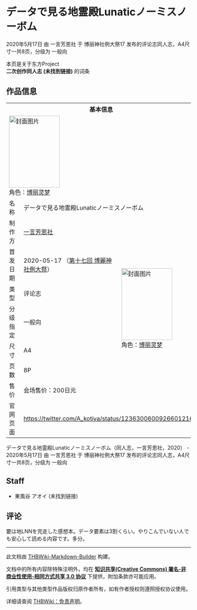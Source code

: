 # データで見る地霊殿Lunaticノーミスノーボム

<!-- source html: G:\repos\THBWiki-Markdown-Builder\THBWikiMarkdown\Temp\main\a\a8\ns0%3A%E3%83%87%E3%83%BC%E3%82%BF%E3%81%A7%E8%A6%8B%E3%82%8B%E5%9C%B0%E9%9C%8A%E6%AE%BFLunatic%E3%83%8E%E3%83%BC%E3%83%9F%E3%82%B9%E3%83%8E%E3%83%BC%E3%83%9C%E3%83%A0.html -->

2020年5月17日 由 一言芳恩社 于 博丽神社例大祭17 发布的评论志同人志，A4尺寸一共8页，分级为 一般向

本页是关于东方Project  
 **二次创作同人志 (未找到链接)** 的词条
## 作品信息

<table><tbody><tr><th colspan="3">基本信息</th></tr><tr><td class="cover-artwork-mobile" colspan="2"><a href="./文件-データで見る地霊殿Lunaticノーミスノーボム封面.jpg.md" class="image" title="封面图片"><img alt="封面图片" src="https://upload.thwiki.cc/thumb/6/64/%E3%83%87%E3%83%BC%E3%82%BF%E3%81%A7%E8%A6%8B%E3%82%8B%E5%9C%B0%E9%9C%8A%E6%AE%BFLunatic%E3%83%8E%E3%83%BC%E3%83%9F%E3%82%B9%E3%83%8E%E3%83%BC%E3%83%9C%E3%83%A0%E5%B0%81%E9%9D%A2.jpg/138px-%E3%83%87%E3%83%BC%E3%82%BF%E3%81%A7%E8%A6%8B%E3%82%8B%E5%9C%B0%E9%9C%8A%E6%AE%BFLunatic%E3%83%8E%E3%83%BC%E3%83%9F%E3%82%B9%E3%83%8E%E3%83%BC%E3%83%9C%E3%83%A0%E5%B0%81%E9%9D%A2.jpg" decoding="async" loading="lazy" width="138" height="196" srcset="https://upload.thwiki.cc/thumb/6/64/%E3%83%87%E3%83%BC%E3%82%BF%E3%81%A7%E8%A6%8B%E3%82%8B%E5%9C%B0%E9%9C%8A%E6%AE%BFLunatic%E3%83%8E%E3%83%BC%E3%83%9F%E3%82%B9%E3%83%8E%E3%83%BC%E3%83%9C%E3%83%A0%E5%B0%81%E9%9D%A2.jpg/208px-%E3%83%87%E3%83%BC%E3%82%BF%E3%81%A7%E8%A6%8B%E3%82%8B%E5%9C%B0%E9%9C%8A%E6%AE%BFLunatic%E3%83%8E%E3%83%BC%E3%83%9F%E3%82%B9%E3%83%8E%E3%83%BC%E3%83%9C%E3%83%A0%E5%B0%81%E9%9D%A2.jpg 1.5x, https://upload.thwiki.cc/thumb/6/64/%E3%83%87%E3%83%BC%E3%82%BF%E3%81%A7%E8%A6%8B%E3%82%8B%E5%9C%B0%E9%9C%8A%E6%AE%BFLunatic%E3%83%8E%E3%83%BC%E3%83%9F%E3%82%B9%E3%83%8E%E3%83%BC%E3%83%9C%E3%83%A0%E5%B0%81%E9%9D%A2.jpg/277px-%E3%83%87%E3%83%BC%E3%82%BF%E3%81%A7%E8%A6%8B%E3%82%8B%E5%9C%B0%E9%9C%8A%E6%AE%BFLunatic%E3%83%8E%E3%83%BC%E3%83%9F%E3%82%B9%E3%83%8E%E3%83%BC%E3%83%9C%E3%83%A0%E5%B0%81%E9%9D%A2.jpg 2x" data-file-width="2894" data-file-height="4096"></a><div class="cover-char">角色：<a href="./博丽灵梦.md" title="博丽灵梦">博丽灵梦</a></div></td>
</tr><tr><td class="label">名称</td><td colspan="2"> データで見る地霊殿Lunaticノーミスノーボム </td></tr><tr><td class="label">制作方</td><td><a href="./一言芳恩社.md" title="一言芳恩社">一言芳恩社</a></td><td class="cover-artwork" rowspan="7" style="min-width:196px;"><a href="./文件-データで見る地霊殿Lunaticノーミスノーボム封面.jpg.md" class="image" title="封面图片"><img alt="封面图片" src="https://upload.thwiki.cc/thumb/6/64/%E3%83%87%E3%83%BC%E3%82%BF%E3%81%A7%E8%A6%8B%E3%82%8B%E5%9C%B0%E9%9C%8A%E6%AE%BFLunatic%E3%83%8E%E3%83%BC%E3%83%9F%E3%82%B9%E3%83%8E%E3%83%BC%E3%83%9C%E3%83%A0%E5%B0%81%E9%9D%A2.jpg/138px-%E3%83%87%E3%83%BC%E3%82%BF%E3%81%A7%E8%A6%8B%E3%82%8B%E5%9C%B0%E9%9C%8A%E6%AE%BFLunatic%E3%83%8E%E3%83%BC%E3%83%9F%E3%82%B9%E3%83%8E%E3%83%BC%E3%83%9C%E3%83%A0%E5%B0%81%E9%9D%A2.jpg" decoding="async" loading="lazy" width="138" height="196" srcset="https://upload.thwiki.cc/thumb/6/64/%E3%83%87%E3%83%BC%E3%82%BF%E3%81%A7%E8%A6%8B%E3%82%8B%E5%9C%B0%E9%9C%8A%E6%AE%BFLunatic%E3%83%8E%E3%83%BC%E3%83%9F%E3%82%B9%E3%83%8E%E3%83%BC%E3%83%9C%E3%83%A0%E5%B0%81%E9%9D%A2.jpg/208px-%E3%83%87%E3%83%BC%E3%82%BF%E3%81%A7%E8%A6%8B%E3%82%8B%E5%9C%B0%E9%9C%8A%E6%AE%BFLunatic%E3%83%8E%E3%83%BC%E3%83%9F%E3%82%B9%E3%83%8E%E3%83%BC%E3%83%9C%E3%83%A0%E5%B0%81%E9%9D%A2.jpg 1.5x, https://upload.thwiki.cc/thumb/6/64/%E3%83%87%E3%83%BC%E3%82%BF%E3%81%A7%E8%A6%8B%E3%82%8B%E5%9C%B0%E9%9C%8A%E6%AE%BFLunatic%E3%83%8E%E3%83%BC%E3%83%9F%E3%82%B9%E3%83%8E%E3%83%BC%E3%83%9C%E3%83%A0%E5%B0%81%E9%9D%A2.jpg/277px-%E3%83%87%E3%83%BC%E3%82%BF%E3%81%A7%E8%A6%8B%E3%82%8B%E5%9C%B0%E9%9C%8A%E6%AE%BFLunatic%E3%83%8E%E3%83%BC%E3%83%9F%E3%82%B9%E3%83%8E%E3%83%BC%E3%83%9C%E3%83%A0%E5%B0%81%E9%9D%A2.jpg 2x" data-file-width="2894" data-file-height="4096"></a><div class="cover-char">角色：<a href="./博丽灵梦.md" title="博丽灵梦">博丽灵梦</a></div></td>
</tr><tr><td class="label">首发日期</td><td>2020-05-17&#160;（<a href="/展会作品列表?e=%E5%8D%9A%E4%B8%BD%E7%A5%9E%E7%A4%BE%E4%BE%8B%E5%A4%A7%E7%A5%AD%2317">第十七回 博麗神社例大祭</a>）</td></tr><tr><td class="label">类型</td><td>评论志</td></tr><tr><td class="label">分级指定</td><td>一般向</td></tr><tr><td class="label">尺寸</td><td>A4</td></tr><tr><td class="label">页数</td><td>8P</td></tr><tr><td class="label">售价</td><td>会场售价：200日元</td></tr>
<tr><td class="label">官网页面</td><td colspan="2"><a rel="nofollow" class="external free" href="https://twitter.com/A_kotiya/status/1236300600926601216">https://twitter.com/A_kotiya/status/1236300600926601216</a></td></tr></tbody></table>

データで見る地霊殿Lunaticノーミスノーボム（同人志，一言芳恩社，2020） - 2020年5月17日 由 一言芳恩社 于 博丽神社例大祭17 发布的评论志同人志，A4尺寸一共8页，分级为 一般向
## Staff
- 東風谷 アオイ (未找到链接)

## 评论
  
要は地LNNを完走した感想本。データ要素は3割くらい。やりこんでいない人でも安心して読める内容です。多分。
  
  
  

  





---

此文档由 [THBWiki-Markdown-Builder](https://github.com/Delsin-Yu/THBWiki-Markdown-Builder) 构建。

文档中的所有内容除特殊注明外，均在 [**知识共享(Creative Commons) 署名-非商业性使用-相同方式共享 3.0 协议**](https://creativecommons.org/licenses/by-sa/3.0/deed.zh-hans) 下提供，附加条款亦可能应用。

引用类型与其他类型作品版权归原作者所有，如有作者授权则遵照授权协议使用。

详细请查阅 [THBWiki：免责声明](https://thbwiki.cc/THBWiki:%E5%85%8D%E8%B4%A3%E5%A3%B0%E6%98%8E)。

